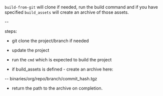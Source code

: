 `build-from-git` will clone if needed, run the build command and if you have specified `build_assets` will create an archive of those assets.

--

steps:

* git clone the project/branch if needed

* update the project

* run the `cmd` which is expected to build the project

* if build_assets is defined - create an archive here:

 -- binaries/org/repo/branch/commit_hash.tgz

* return the path to the archive on completion.
